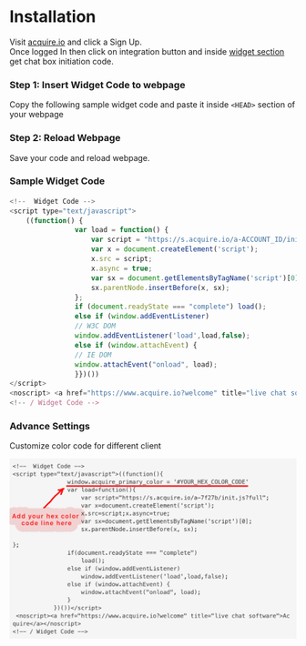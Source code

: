 # Installation

Visit [acquire.io](https://www.acquire.io/) and click a Sign Up.  
Once logged In then click on integration button and inside [widget section ](https://www.acquire.io/)get chat box initiation code.

### Step 1: Insert Widget Code to webpage

Copy the following sample widget code and paste it inside `<HEAD>` section of your webpage

### Step 2: Reload Webpage <a id="step-2--reload-webpage"></a>

Save your code and reload webpage.

### Sample Widget Code

```javascript
<!--  Widget Code -->
<script type="text/javascript">
    ((function() {
                var load = function() {
                    var script = "https://s.acquire.io/a-ACCOUNT_ID/init.js";
                    var x = document.createElement('script');
                    x.src = script;
                    x.async = true;
                    var sx = document.getElementsByTagName('script')[0];
                    sx.parentNode.insertBefore(x, sx);
                };
                if (document.readyState === "complete") load();
                else if (window.addEventListener) 
                // W3C DOM                    
                window.addEventListener('load',load,false);                
                else if (window.attachEvent) { 
                // IE DOM                    
                window.attachEvent("onload", load);                
                }})())
</script> 
<noscript> <a href="https://www.acquire.io?welcome" title="live chat software">Acquire </a> </noscript>
<!-- / Widget Code -->
```

### Advance Settings

Customize color code for different client

![](../../.gitbook/assets/acquire-custom-primary-color.png)


